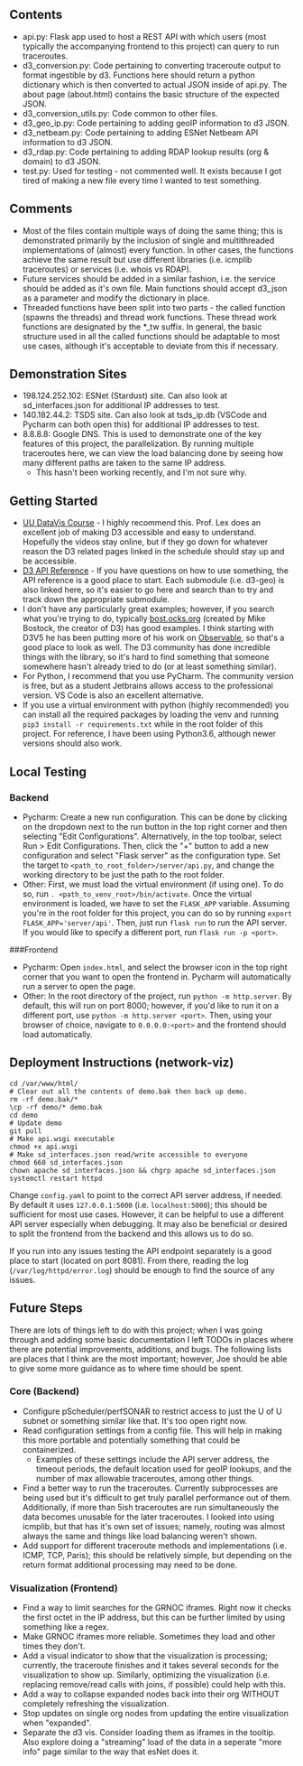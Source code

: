 ## Contents

- api.py: Flask app used to host a REST API with which users (most typically the accompanying frontend to this project) can query to run traceroutes.
- d3_conversion.py: Code pertaining to converting traceroute output to format ingestible by d3. Functions here should return a python dictionary which is then converted to actual JSON inside of api.py. The about page (about.html) contains the basic structure of the expected JSON. 
- d3_conversion_utils.py: Code common to other files. 
- d3_geo_ip.py: Code pertaining to adding geoIP information to d3 JSON. 
- d3_netbeam.py: Code pertaining to adding ESNet Netbeam API information to d3 JSON. 
- d3_rdap.py: Code pertaining to adding RDAP lookup results (org & domain) to d3 JSON.
- test.py: Used for testing - not commented well. It exists because I got tired of making a new file every time I wanted to test something.

## Comments

- Most of the files contain multiple ways of doing the same thing; this is demonstrated primarily by the inclusion of single and multithreaded implementations of (almost) every function. In other cases, the functions achieve the same result but use different libraries (i.e. icmplib traceroutes) or services (i.e. whois vs RDAP). 
- Future services should be added in a similar fashion, i.e. the service should be added as it's own file. Main functions should accept d3_json as a parameter and modify the dictionary in place.
- Threaded functions have been split into two parts - the called function (spawns the threads) and thread work functions. These thread work functions are designated by the *_tw suffix. In general, the basic structure used in all the called functions should be adaptable to most use cases, although it's acceptable to deviate from this if necessary.

## Demonstration Sites

- 198.124.252.102: ESNet (Stardust) site. Can also look at sd_interfaces.json for additional IP addresses to test. 
- 140.182.44.2: TSDS site. Can also look at tsds_ip.db (VSCode and Pycharm can both open this) for additional IP addresses to test. 
- 8.8.8.8: Google DNS. This is used to demonstrate one of the key features of this project, the parallelization. By running multiple traceroutes here, we can view the load balancing done by seeing how many different paths are taken to the same IP address.
    - This hasn't been working recently, and I'm not sure why.

## Getting Started

- [UU DataVis Course](https://www.dataviscourse.net/2020/schedule/) - I highly recommend this. Prof. Lex does an excellent job of making D3 accessible and easy to understand. Hopefully the videos stay online, but if they go down for whatever reason the D3 related pages linked in the schedule should stay up and be accessible. 
- [D3 API Reference](https://github.com/d3/d3/blob/main/API.md) - If you have questions on how to use something, the API reference is a good place to start. Each submodule (i.e. d3-geo) is also linked here, so it's easier to go here and search than to try and track down the appropriate submodule.
- I don't have any particularly great examples; however, if you search what you're trying to do, typically [bost.ocks.org](https://bost.ocks.org/mike/) (created by Mike Bostock, the creator of D3) has good examples. I think starting with D3V5 he has been putting more of his work on [Observable](https://observablehq.com/@mbostock), so that's a good place to look as well. The D3 community has done incredible things with the library, so it's hard to find something that someone somewhere hasn't already tried to do (or at least something similar). 
- For Python, I recommend that you use PyCharm. The community version is free, but as a student Jetbrains allows access to the professional version. VS Code is also an excellent alternative. 
- If you use a virtual environment with python (highly recommended) you can install all the required packages by loading the venv and running `pip3 install -r requirements.txt` while in the root folder of this project. For reference, I have been using Python3.6, although newer versions should also work.

## Local Testing
### Backend
- Pycharm: Create a new run configuration. This can be done by clicking on the dropdown next to the run button in the top right corner and then selecting "Edit Configurations". Alternatively, in the top toolbar, select Run > Edit Configurations. Then, click the "+" button to add a new configuration and select "Flask server" as the configuration type. Set the target to `<path_to_root_folder>/server/api.py`, and change the working directory to be just the path to the root folder. 
- Other: First, we must load the virtual environment (if using one). To do so, run `. <path_to_venv_root>/bin/activate`. Once the virtual environment is loaded, we have to set the `FLASK_APP` variable. Assuming you're in the root folder for this project, you can do so by running `export FLASK_APP='server/api'`. Then, just run `flask run` to run the API server. If you would like to  specify a different port, run `flask run -p <port>`.

###Frontend
- Pycharm: Open `index.html`, and select the browser icon in the top right corner that you want to open the frontend in. Pycharm will automatically run a server to open the page. 
- Other: In the root directory of the project, run `python -m http.server`. By default, this will run on port 8000; however, if you'd like to run it on a different port, use `python -m http.server <port>`. Then, using your browser of choice, navigate to `0.0.0.0:<port>` and the frontend should load automatically. 

    
## Deployment Instructions (network-viz)

```shell script
cd /var/www/html/
# Clear out all the contents of demo.bak then back up demo.
rm -rf demo.bak/*
\cp -rf demo/* demo.bak
cd demo
# Update demo
git pull
# Make api.wsgi executable
chmod +x api.wsgi
# Make sd_interfaces.json read/write accessible to everyone
chmod 660 sd_interfaces.json
chown apache sd_interfaces.json && chgrp apache sd_interfaces.json
systemctl restart httpd
```

Change `config.yaml` to point to the correct API server address, if needed. By default it uses `127.0.0.1:5000` (i.e. `localhost:5000`); this should be sufficient for most use cases. However, it can be helpful to use a different API server especially when debugging. It may also be beneficial or desired to split the frontend from the backend and this allows us to do so. 

If you run into any issues testing the API endpoint separately is a good place to start (located on port 8081). From there, reading the log (`/var/log/httpd/error.log`) should be enough to find the source of any issues.

## Future Steps

There are lots of things left to do with this project; when I was going through and adding some basic documentation I left TODOs in places where there are potential improvements, additions, and bugs. The following lists are places that I think are the most important; however, Joe should be able to give some more guidance as to where time should be spent. 

### Core (Backend)
- Configure pScheduler/perfSONAR to restrict access to just the U of U subnet or something similar like that. It's too open right now. 
- Read configuration settings from a config file. This will help in making this more portable and potentially something that could be containerized.
    - Examples of these settings include the API server address, the timeout periods, the default location used for geoIP lookups, and the number of max allowable traceroutes, among other things.
- Find a better way to run the traceroutes. Currently subprocesses are being used but it's difficult to get truly parallel performance out of them. Additionally, if more than 5ish traceroutes are run simultaneously the data becomes unusable for the later traceroutes. I looked into using icmplib, but that has it's own set of issues; namely, routing was almost always the same and things like load balancing weren't shown. 
- Add support for different traceroute methods and implementations (i.e. ICMP, TCP, Paris); this should be relatively simple, but depending on the return format additional processing may need to be done. 

### Visualization (Frontend)
- Find a way to limit searches for the GRNOC iframes. Right now it checks the first octet in the IP address, but this can be further limited by using something like a regex.
- Make GRNOC iframes more reliable. Sometimes they load and other times they don't. 
- Add a visual indicator to show that the visualization is processing; currently, the traceroute finishes and it takes several seconds for the visualization to show up. Similarly, optimizing the visualization (i.e. replacing remove/read calls with joins, if possible) could help with this.
- Add a way to collapse expanded nodes back into their org WITHOUT completely refreshing the visualization.
- Stop updates on single org nodes from updating the entire visualization when "expanded".
- Separate the d3 vis. Consider loading them as iframes in the tooltip. Also explore doing a "streaming" load of the data in a seperate "more info" page similar to the way that esNet does it. 